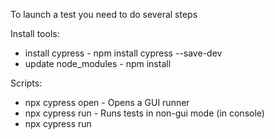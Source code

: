 To launch a test you need to do several steps

Install tools:
* install cypress - npm install cypress --save-dev
* update node_modules - npm install

Scripts:
* npx cypress open - Opens a GUI runner
* npx cypress run - Runs tests in non-gui mode (in console)
* npx cypress run <script> - Runs a specific script


Custom scripts:
To create a custom script proceed to package.json. In the section "scripts" you can add your scripts.
Name of the script could be any and it is up to you.

"start": "npx cypress run --spec cypress/e2e/*" - launches all tests in the folder e2e
so to start that script you should use 
npx cypress run start

Before the tests launch, please make sure that each of the following requirements are met:
* Three active accounts - two as normal user/creator, the 3rd is a subscriber.  
* creator_link - should have an active creator with at least one subscription
* purchase_link - should have an active subscription for purchase
* post - should have a created post from any creator
* unsubscribe - should have an active subscription for the account, which is used in specific test
* crypto_disabled - first, the correct creator with disabled crypto should be used. Then, find a mentioned creator's susbcription for purchase.

All posts, subscribers, pages, etc, which were created during tests have a "test" word in each of input fields.

User 1: 
* email - john.doe@mail.com
* password - Qwert1234
* tiers - 3 different tiers
* profile name - John Doe

User 2: 
* email - test@test.pl
* password - Qwert1234
* you should following the User 1
* tiers - only 1 tier called 'Tier Test'
* profile name - title

User subscriber: 
* email - sub@test.pl
* password - Qwert1234
* you should following the User 1
* active subscription from User 1
